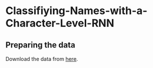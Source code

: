 # Classifiying-Names-with-a-Character-Level-RNN

## Preparing the data
Download the data from [here](https://download.pytorch.org/tutorial/data.zip).
